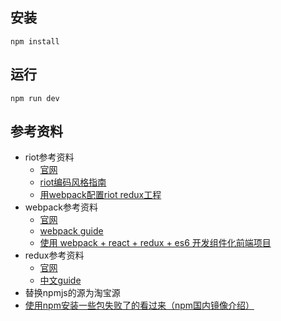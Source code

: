 ## 安装
 `npm install`

## 运行
  `npm run dev`

## 参考资料
- riot参考资料
  - [官网](http://riotjs.com/) 
  - [riot编码风格指南](https://jiandanxinli.github.io/2016-09-01.html)
  - [用webpack配置riot redux工程](http://imweb.io/topic/5728db498a0819f17b7d9d61)
- webpack参考资料
  - [官网](https://webpack.github.io)
  - [webpack guide](https://wohugb.gitbooks.io/webpack/content/GETTING_STARTED/motivation.html)
  - [使用 webpack + react + redux + es6 开发组件化前端项目](https://segmentfault.com/a/1190000005969488)
- redux参考资料
  - [官网](http://redux.js.org/)
  - [中文guide](http://cn.redux.js.org/)
-  替换npmjs的源为淘宝源
  - [使用npm安装一些包失败了的看过来（npm国内镜像介绍）](https://cnodejs.org/topic/4f9904f9407edba21468f31e)